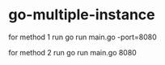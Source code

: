 # go-multiple-instance
for method 1
run
go run main.go -port=8080

for method 2
run
go run main.go 8080
